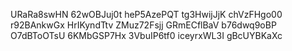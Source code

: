 URaRa8swHN
62wOBJuj0t
heP5AzePQT
tg3HwijJjK
chVzFHgo00
r92BAnkwGx
HrIKyndTtv
ZMuz72Fsjj
GRmECflBaV
b76dwq9oBP
O7dBToOTsU
6KMbGSP7Hx
3VbuIP6tf0
iceyrxWL3I
gBcUYBKaXc
